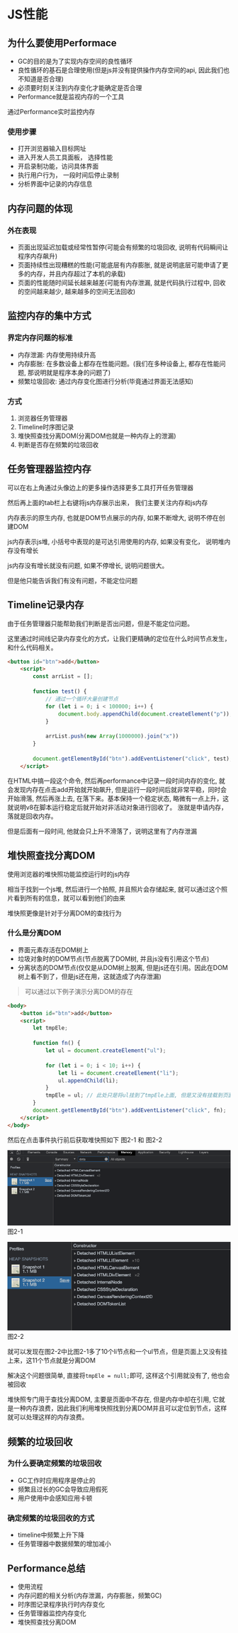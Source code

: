# JS性能

## 为什么要使用Performace

+ GC的目的是为了实现内存空间的良性循环
+ 良性循环的基石是合理使用(但是js并没有提供操作内存空间的api, 因此我们也不知道是否合理)
+ 必须要时刻关注到内存变化才能确定是否合理
+ Performance就是监视内存的一个工具

通过Performance实时监控内存

### 使用步骤

+ 打开浏览器输入目标网址
+ 进入开发人员工具面板， 选择性能
+ 开启录制功能，访问具体界面
+ 执行用户行为， 一段时间后停止录制
+ 分析界面中记录的内存信息

## 内存问题的体现

### 外在表现

+ 页面出现延迟加载或经常性暂停(可能会有频繁的垃圾回收, 说明有代码瞬间让程序内存飙升)
+ 页面持续性出现糟糕的性能(可能底层有内存膨胀, 就是说明底层可能申请了更多的内存，并且内存超过了本机的承载)
+ 页面的性能随时间延长越来越差(可能有内存泄漏, 就是代码执行过程中, 回收的空间越来越少, 越来越多的空间无法回收)

## 监控内存的集中方式

### 界定内存问题的标准

+ 内存泄漏: 内存使用持续升高
+ 内存膨胀: 在多数设备上都存在性能问题。(我们在多种设备上, 都存在性能问题, 那说明就是程序本身的问题了)
+ 频繁垃圾回收: 通过内存变化图进行分析(毕竟通过界面无法感知)

### 方式

1. 浏览器任务管理器
2. Timeline时序图记录
3. 堆快照查找分离DOM(分离DOM也就是一种内存上的泄漏)
4. 判断是否存在频繁的垃圾回收

## 任务管理器监控内存

可以在右上角通过头像边上的更多操作选择更多工具打开任务管理器

然后再上面的tab栏上右键将js内存展示出来， 我们主要关注内存和js内存

内存表示的原生内存, 也就是DOM节点展示的内存, 如果不断增大, 说明不停在创建DOM

js内存表示js堆, 小括号中表现的是可达引用使用的内存, 如果没有变化， 说明堆内存没有增长

js内存没有增长就没有问题, 如果不停增长, 说明问题很大。

但是他只能告诉我们有没有问题，不能定位问题

## Timeline记录内存

由于任务管理器只能帮助我们判断是否出问题，但是不能定位问题。

这里通过时间线记录内存变化的方式，让我们更精确的定位在什么时间节点发生，和什么代码相关。

```HTML
<button id="btn">add</button>
    <script>
        const arrList = [];

        function test() {
            // 通过一个循环大量创建节点
            for (let i = 0; i < 100000; i++) {
                document.body.appendChild(document.createElement("p"));
            }

            arrList.push(new Array(1000000).join("x"))
        }

        document.getElementById("btn").addEventListener("click", test);
    </script>
```

在HTML中搞一段这个命令, 然后再performance中记录一段时间内存的变化, 就会发现内存在点击add开始就开始飙升, 但是运行一段时间后就非常平稳，同时会开始滑落, 然后再涨上去, 在落下来。基本保持一个稳定状态, 略微有一点上升，这就说明v8在脚本运行稳定后就开始对非活动对象进行回收了。 涨就是申请内存，落就是回收内存。

但是后面有一段时间, 他就会只上升不滑落了，说明这里有了内存泄漏

## 堆快照查找分离DOM

使用浏览器的堆快照功能监控运行时的js内存

相当于找到一个js堆, 然后进行一个拍照, 并且照片会存储起来, 就可以通过这个照片看到所有的信息，就可以看到他们的由来

堆快照更像是针对于分离DOM的查找行为

### 什么是分离DOM

+ 界面元素存活在DOM树上
+ 垃圾对象时的DOM节点(节点脱离了DOM树, 并且js没有引用这个节点)
+ 分离状态的DOM节点(仅仅是从DOM树上脱离, 但是js还在引用。因此在DOM树上看不到了，但是js还在用，这就造成了内存泄漏)

> 可以通过以下例子演示分离DOM的存在

```HTML
<body>
    <button id="btn">add</button>
    <script>
        let tmpEle;

        function fn() {
            let ul = document.createElement("ul");

            for (let i = 0; i < 10; i++) {
                let li = document.createElement("li");
                ul.appendChild(li);
            }
            tmpEle = ul; // 此处只是将ul挂到了tmpEle上面, 但是又没有挂载到页面上, 这里的11个节点就是分离DOM
        }
        document.getElementById("btn").addEventListener("click", fn);
    </script>
</body>
```

然后在点击事件执行前后获取堆快照如下 图2-1 和 图2-2

![图2-1](./image/5201619147006_.pic.jpg)图2-1

![图2-2](./image/5211619147017_.pic.jpg)图2-2

就可以发现在图2-2中比图2-1多了10个li节点和一个ul节点，但是页面上又没有挂上来，这11个节点就是分离DOM

解决这个问题很简单, 直接将```tmpEle = null;```即可, 这样这个引用就没有了, 他也会被回收

堆快照专门用于查找分离DOM, 主要是页面中不存在, 但是内存中却在引用, 它就是一种内存浪费，因此我们利用堆快照找到分离DOM并且可以定位到节点，这样就可以处理这样的内存浪费。

## 频繁的垃圾回收

### 为什么要确定频繁的垃圾回收

+ GC工作时应用程序是停止的
+ 频繁且过长的GC会导致应用假死
+ 用户使用中会感知应用卡顿

### 确定频繁的垃圾回收的方式

+ timeline中频繁上升下降
+ 任务管理器中数据频繁的增加减小

## Performance总结

+ 使用流程
+ 内存问题的相关分析(内存泄漏，内存膨胀，频繁GC)
+ 时序图记录程序执行时内存变化
+ 任务管理器监控内存变化
+ 堆快照查找分离DOM


